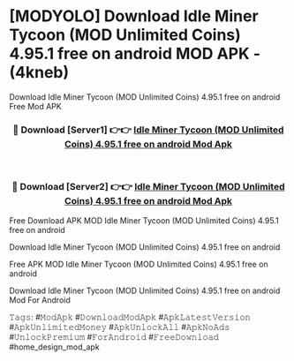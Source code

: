 # [MODYOLO] Download Idle Miner Tycoon (MOD Unlimited Coins) 4.95.1 free on android MOD APK - (4kneb)
Download Idle Miner Tycoon (MOD Unlimited Coins) 4.95.1 free on android Free Mod APK

<div align="center">
<h3>🔴 Download [Server1] 👉👉 <a href="https://apk-comot.site?title=Idle_Miner_Tycoon_(MOD_Unlimited_Coins)_4.95.1_free_on_android">Idle Miner Tycoon (MOD Unlimited Coins) 4.95.1 free on android Mod Apk</a></h3><br>

<h3>🔴 Download [Server2] 👉👉 <a href="https://apk-comot.site?title=Idle_Miner_Tycoon_(MOD_Unlimited_Coins)_4.95.1_free_on_android">Idle Miner Tycoon (MOD Unlimited Coins) 4.95.1 free on android Mod Apk</a></h3>
</div>


Free Download APK MOD Idle Miner Tycoon (MOD Unlimited Coins) 4.95.1 free on android

Download Idle Miner Tycoon (MOD Unlimited Coins) 4.95.1 free on android 

Free APK MOD Idle Miner Tycoon (MOD Unlimited Coins) 4.95.1 free on android 

Download Idle Miner Tycoon (MOD Unlimited Coins) 4.95.1 free on android Mod For Android

𝚃𝚊𝚐𝚜: #𝙼𝚘𝚍𝙰𝚙𝚔 #𝙳𝚘𝚠𝚗𝚕𝚘𝚊𝚍𝙼𝚘𝚍𝙰𝚙𝚔 #𝙰𝚙𝚔𝙻𝚊𝚝𝚎𝚜𝚝𝚅𝚎𝚛𝚜𝚒𝚘𝚗 #𝙰𝚙𝚔𝚄𝚗𝚕𝚒𝚖𝚒𝚝𝚎𝚍𝙼𝚘𝚗𝚎𝚢 #𝙰𝚙𝚔𝚄𝚗𝚕𝚘𝚌𝚔𝙰𝚕𝚕 #𝙰𝚙𝚔𝙽𝚘𝙰𝚍𝚜 #𝚄𝚗𝚕𝚘𝚌𝚔𝙿𝚛𝚎𝚖𝚒𝚞𝚖 #𝙵𝚘𝚛𝙰𝚗𝚍𝚛𝚘𝚒𝚍 #𝙵𝚛𝚎𝚎𝙳𝚘𝚠𝚗𝚕𝚘𝚊𝚍 #home_design_mod_apk